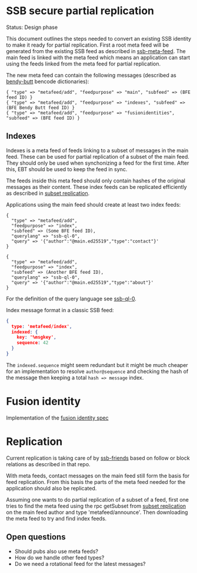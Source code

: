 # SSB secure partial replication

Status: Design phase

This document outlines the steps needed to convert an existing SSB
identity to make it ready for partial replication. First a root meta
feed will be generated from the existing SSB feed as described in
[ssb-meta-feed]. The main feed is linked with the meta feed which
means an application can start using the feeds linked from the meta
feed for partial replication.

The new meta feed can contain the following messages (described
as [bendy-butt] bencode dictionaries):

```
{ "type" => "metafeed/add", "feedpurpose" => "main", "subfeed" => (BFE feed ID) }
{ "type" => "metafeed/add", "feedpurpose" => "indexes", "subfeed" => (BFE Bendy Butt feed ID) }
{ "type" => "metafeed/add", "feedpurpose" => "fusionidentities", "subfeed" => (BFE feed ID) }
```

## Indexes

Indexes is a meta feed of feeds linking to a subset of messages in the
main feed. These can be used for partial replication of a subset of
the main feed. They should only be used when synchonizing a feed for
the first time. After this, EBT should be used to keep the feed in
sync.

The feeds inside this meta feed should only contain hashes of the
original messages as their content. These index feeds can be
replicated efficiently as described in [subset replication].

Applications using the main feed should create at least two index
feeds:

```
{ 
  "type" => "metafeed/add",
  "feedpurpose" => "index", 
  "subfeed" => (Some BFE feed ID),
  "querylang" => "ssb-ql-0",
  "query" => '{"author":"@main.ed25519","type":"contact"}'
}

{ 
  "type" => "metafeed/add",
  "feedpurpose" => "index", 
  "subfeed" => (Another BFE feed ID),
  "querylang" => "ssb-ql-0",
  "query" => '{"author":"@main.ed25519","type":"about"}'
}
```

For the definition of the query language see [ssb-ql-0].

Index message format in a classic SSB feed:

```json
{
  type: 'metafeed/index',
  indexed: {
    key: '%msgkey',
    sequence: 42
  }
}
```

The `indexed.sequence` might seem redundant but it might be much cheaper
for an implementation to resolve `author@sequence` and checking the hash of the message then keeping a total `hash => message` index.

# Fusion identity

Implementation of the [fusion identity spec]

# Replication

Current replication is taking care of by [ssb-friends] based on follow
or block relations as described in that repo.

With meta feeds, contact messages on the main feed still form the
basis for feed replication. From this basis the parts of the meta feed
needed for the application should also be replicated. 

Assuming one wants to do partial replication of a subset of a feed,
first one tries to find the meta feed using the rpc getSubset from
[subset replication] on the main feed author and type
'metafeed/announce'. Then downloading the meta feed to try and find
index feeds.

## Open questions

- Should pubs also use meta feeds?
- How do we handle other feed types?
- Do we need a rotational feed for the latest messages?


[ssb-meta-feed]: https://github.com/ssb-ngi-pointer/ssb-meta-feed
[bendy-butt]: https://github.com/ssb-ngi-pointer/bendy-butt-spec
[ssb-friends]: https://github.com/ssbc/ssb-friends
[subset replication]: https://github.com/ssb-ngi-pointer/ssb-subset-replication
[fusion identity spec]: https://github.com/ssb-ngi-pointer/fusion-identity-spec
[ssb-ql-0]: https://github.com/ssb-ngi-pointer/ssb-subset-replication-spec#ssb-ql-0
